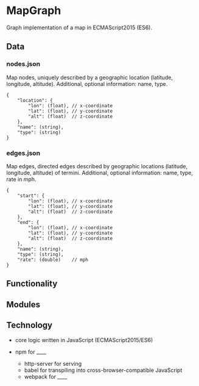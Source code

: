 # MapGraph

Graph implementation of a map in ECMAScript2015 (ES6).

## Data
### nodes.json
Map nodes, uniquely described by a geographic location (latitude, longitude, altitude). Additional, optional information: name, type.
```
{
    "location": {
        "lon": (float), // x-coordinate
        "lat": (float), // y-coordinate
        "alt": (float)  // z-coordinate
    },
    "name": (string),
    "type": (string)
}
```
### edges.json
Map edges, directed edges described by geographic locations (latitude, longitude, altitude) of termini. Additional, optional information: name, type, rate  in mph.
```
{
    "start": {
        "lon": (float), // x-coordinate
        "lat": (float), // y-coordinate
        "alt": (float)  // z-coordinate
    },
    "end": {
        "lon": (float), // x-coordinate
        "lat": (float), // y-coordinate
        "alt": (float)  // z-coordinate
    },
    "name": (string),
    "type": (string),
    "rate": (double)    // mph
}
```

## Functionality

## Modules

## Technology
- core logic written in JavaScript (ECMAScript2015/ES6)

- npm for ____
  - http-server for serving
  - babel for transpiling into cross-browser-compatible JavaScript
  - webpack for ____
